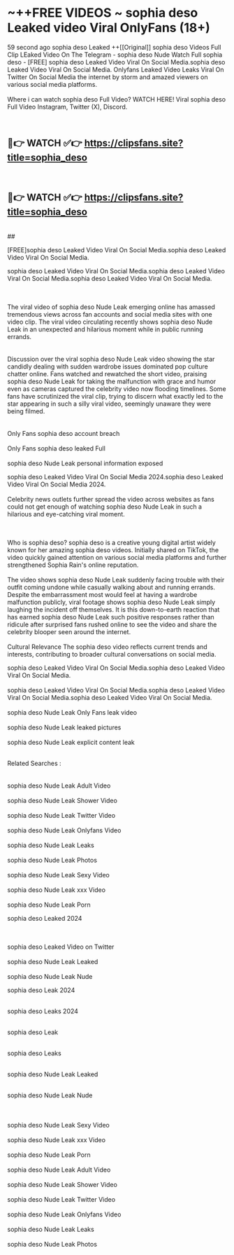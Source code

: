 # ~++FREE VIDEOS ~ sophia deso Leaked video Viral OnlyFans (18+)<br>


59 second ago sophia deso Leaked ++[[Original]] sophia deso Videos Full Clip LEaked Video On The Telegram  - sophia deso Nude  Watch Full sophia deso - [FREE] sophia deso Leaked Video Viral On Social Media.sophia deso Leaked Video Viral On Social Media.   Onlyfans Leaked Video Leaks Viral On Twitter On Social Media the internet by storm and amazed viewers on various social media platforms. <br><br>
Where i can watch sophia deso Full Video? WATCH HERE! Viral sophia deso Full Video Instagram, Twitter (X), Discord. <br>


 <br>

##  🔴👉 WATCH ✅👉  <a href="https://clipsfans.site?title=sophia_deso&ref=git">https://clipsfans.site?title=sophia_deso</a> <br>
  <br>

##  🔴👉 WATCH ✅👉  <a href="https://clipsfans.site?title=sophia_deso&ref=git">https://clipsfans.site?title=sophia_deso</a> <br>
  <br>
  ##



[FREE]sophia deso Leaked Video Viral On Social Media.sophia deso Leaked Video Viral On Social Media. <br>

sophia deso Leaked Video Viral On Social Media.sophia deso Leaked Video Viral On Social Media.sophia deso Leaked Video Viral On Social Media. <br>


  <br>

  <br>
The viral video of sophia deso Nude Leak emerging online has amassed tremendous views across fan accounts and social media sites with one video clip. The viral video circulating recently shows sophia deso Nude Leak in an unexpected and hilarious moment while in public running errands.<br>
<br>


<br>
Discussion over the viral sophia deso Nude Leak video showing the star candidly dealing with sudden wardrobe issues dominated pop culture chatter online. Fans watched and rewatched the short video, praising sophia deso Nude Leak for taking the malfunction with grace and humor even as cameras captured the celebrity video now flooding timelines. Some fans have scrutinized the viral clip, trying to discern what exactly led to the star appearing in such a silly viral video, seemingly unaware they were being filmed.<br>
<br>
<br> 
Only Fans sophia deso account breach<br>
<br>
Only Fans sophia deso leaked Full <br>
<br>
sophia deso Nude Leak personal information exposed<br>

sophia deso Leaked Video Viral On Social Media 2024.sophia deso Leaked Video Viral On Social Media 2024. <br>
<br>
Celebrity news outlets further spread the video across websites as fans could not get enough of watching sophia deso Nude Leak in such a hilarious and eye-catching viral moment.<br>
<br>

<br>
Who is sophia deso? sophia deso is a creative young digital artist widely known for her amazing sophia deso videos. Initially shared on TikTok, the video quickly gained attention on various social media platforms and further strengthened Sophia Rain's online reputation.<br>
<br>
The video shows sophia deso Nude Leak suddenly facing trouble with their outfit coming undone while casually walking about and running errands. Despite the embarrassment most would feel at having a wardrobe malfunction publicly, viral footage shows sophia deso Nude Leak simply laughing the incident off themselves. It is this down-to-earth reaction that has earned sophia deso Nude Leak such positive responses rather than ridicule after surprised fans rushed online to see the video and share the celebrity blooper seen around the internet.<br>
<br>
Cultural Relevance The sophia deso video reflects current trends and interests, contributing to broader cultural conversations on social media.<br>

sophia deso Leaked Video Viral On Social Media.sophia deso Leaked Video Viral On Social Media.<br>
<br>
sophia deso Leaked Video Viral On Social Media.sophia deso Leaked Video Viral On Social Media.sophia deso Leaked Video Viral On Social Media.<br>
<br>
sophia deso Nude Leak Only Fans leak video<br>
<br>
sophia deso Nude Leak leaked pictures<br>
<br>
sophia deso Nude Leak explicit content leak<br>


<br>
Related Searches :<br>
<br>

<br>
sophia deso Nude Leak Adult Video<br>
<br>
sophia deso Nude Leak Shower Video<br>
<br>
sophia deso Nude Leak Twitter Video<br>
<br>
sophia deso Nude Leak Onlyfans Video<br>
<br>
sophia deso Nude Leak Leaks<br>
<br>
sophia deso Nude Leak Photos<br>

<br>
sophia deso Nude Leak Sexy Video<br>
<br>
sophia deso Nude Leak xxx Video<br>
<br>
sophia deso Nude Leak Porn<br>

sophia deso  Leaked 2024 <br> <br>
<br>

sophia deso Leaked Video on Twitter <br>
<br>
sophia deso Nude Leak Leaked<br>
<br>
sophia deso Nude Leak Nude<br>


sophia deso  Leak 2024 <br> <br>



sophia deso  Leaks 2024 <br> <br>



 
sophia deso  Leak<br> <br>



sophia deso  Leaks<br> <br>


sophia deso Nude Leak Leaked<br> <br>

sophia deso Nude Leak Nude<br> <br>
<br> <br>
sophia deso Nude Leak Sexy Video
<br> <br>
sophia deso Nude Leak xxx Video
<br> <br>
sophia deso Nude Leak Porn
<br> <br>
sophia deso Nude Leak Adult Video
<br> <br>
sophia deso Nude Leak Shower Video
<br> <br>
sophia deso Nude Leak Twitter Video
<br> <br>
sophia deso Nude Leak Onlyfans Video
<br> <br>
sophia deso Nude Leak Leaks
<br> <br>
sophia deso Nude Leak Photos






</p>




 



</p>










